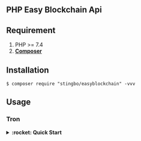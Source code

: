 ## PHP Easy Blockchain Api

## Requirement

1. PHP >= 7.4
2. **[Composer](https://getcomposer.org/)**

## Installation

```shell
$ composer require "stingbo/easyblockchain" -vvv
```

## Usage

### Tron
<details>
<summary><b> :rocket: Quick Start </b></summary>

```php
<?php

use EasyBlockchain\Factory;

$config = [
    'tron' => [
        'response_type' => 'array',
        'base_uri' => 'http://127.0.0.1:8090',
        'app_key' => 'YOUR TRON API KEY',
        'app_key_uri' => 'https://api.trongrid.io',
        'log' => [
            'default' => 'dev', // 默认使用的 channel，生产环境可以改为下面的 prod
            'channels' => [
                'dev' => [ // 测试环境
                    'driver' => 'daily',
                    'path' => '/tmp/tron.log',
                    'level' => 'debug',
                    'days' => 60,
                ],
                'prod' => [ // 生产环境
                    'driver' => 'daily',
                    'path' => '/tmp/tron.log',
                    'level' => 'debug',
                    'days' => 90,
                ],
            ],
        ],
    ],
];

// 调用通用API
$app = Factory::tron($config['tron']);
$app->client->get('/wallet/generateaddress');

// 调用Trongrid API，有APIKEY标识，则会自动在header里带上此参数，并调用app_key_uri的地址
$block_number = 88888;
$data = $app->client->get("/v1/blocks/{$block_number}/events", [
    'only_confirmed' => $params['only_confirmed'] ?? true,
    'limit' => $params['limit'] ?? 100,
    'fingerprint' => $params['fingerprint'] ?? '',
], 'APIKEY');
```
</details>
